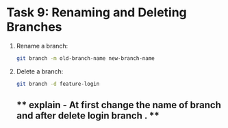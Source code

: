 # **Task 9: Renaming and Deleting Branches**
1. Rename a branch:  
   ```bash
   git branch -m old-branch-name new-branch-name
   ```
2. Delete a branch:  
   ```bash
   git branch -d feature-login
   ```


     ##  ** explain - At first change the name of branch and after delete login branch . **   
